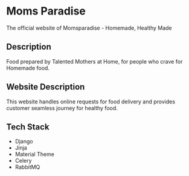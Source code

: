 # Moms Paradise
The official website of Momsparadise - Homemade, Healthy Made

## Description
Food prepared by Talented Mothers at Home, for people who crave for Homemade food.

## Website Description
This website handles online requests for food delivery and provides customer seamless journey for healthy food.

## Tech Stack
- Django
- Jinja
- Material Theme
- Celery
- RabbitMQ